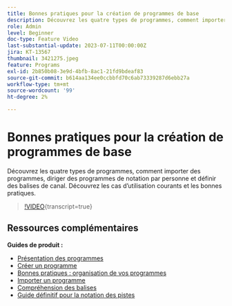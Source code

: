 ```yaml
---
title: Bonnes pratiques pour la création de programmes de base
description: Découvrez les quatre types de programmes, comment importer des programmes, diriger des programmes de notation par personne et définir des balises de canal. Découvrez les cas d’utilisation courants et les bonnes pratiques.
role: Admin
level: Beginner
doc-type: Feature Video
last-substantial-update: 2023-07-11T00:00:00Z
jira: KT-13567
thumbnail: 3421275.jpeg
feature: Programs
exl-id: 2b850b08-3e9d-4bfb-8ac1-21fd9bdeaf83
source-git-commit: b614aa134ee0ccbbfd70c6ab73339287d6ebb27a
workflow-type: tm+mt
source-wordcount: '99'
ht-degree: 2%

---
```


# Bonnes pratiques pour la création de programmes de base

Découvrez les quatre types de programmes, comment importer des programmes, diriger des programmes de notation par personne et définir des balises de canal. Découvrez les cas d’utilisation courants et les bonnes pratiques.

>[!VIDEO](https://video.tv.adobe.com/v/3421275/?learn=on){transcript=true}

## Ressources complémentaires

**Guides de produit :**

* [Présentation des programmes](https://experienceleague.adobe.com/docs/marketo/using/product-docs/core-marketo-concepts/programs/creating-programs/understanding-programs.html)
* [Créer un programme](https://experienceleague.adobe.com/docs/marketo/using/product-docs/core-marketo-concepts/programs/creating-programs/create-a-program.html)
* [Bonnes pratiques : organisation de vos programmes](https://experienceleague.adobe.com/docs/marketo/using/product-docs/core-marketo-concepts/programs/working-with-programs/best-practice-how-to-organize-your-programs.html)
* [Importer un programme](https://experienceleague.adobe.com/docs/marketo/using/product-docs/core-marketo-concepts/programs/working-with-programs/import-a-program.html)
* [Compréhension des balises](https://experienceleague.adobe.com/docs/marketo/using/product-docs/core-marketo-concepts/programs/working-with-programs/understanding-tags.html)
* [Guide définitif pour la notation des pistes](https://business.adobe.com/resources/guides/lead-scoring.html)
